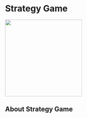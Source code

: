 # Strategy Game

<img src="https://cdn2.unrealengine.com/ue-logotype-2023-vertical-white-1686x2048-bbfded26daa7.png" height="250px">

## About Strategy Game

